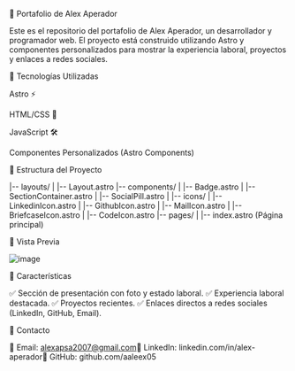 📌 Portafolio de Alex Aperador

Este es el repositorio del portafolio de Alex Aperador, un desarrollador y programador web. El proyecto está construido utilizando Astro y componentes personalizados para mostrar la experiencia laboral, proyectos y enlaces a redes sociales.

🚀 Tecnologías Utilizadas

Astro ⚡

HTML/CSS 🎨

JavaScript 🛠️

Componentes Personalizados (Astro Components)

📂 Estructura del Proyecto

|-- layouts/
|   |-- Layout.astro
|-- components/
|   |-- Badge.astro
|   |-- SectionContainer.astro
|   |-- SocialPill.astro
|   |-- icons/
|       |-- LinkedinIcon.astro
|       |-- GithubIcon.astro
|       |-- MailIcon.astro
|       |-- BriefcaseIcon.astro
|       |-- CodeIcon.astro
|-- pages/
|   |-- index.astro (Página principal)

📸 Vista Previa

![image](https://github.com/user-attachments/assets/3783da34-37ad-4c7d-af87-1f2d655a19fe)




🌟 Características

✅ Sección de presentación con foto y estado laboral.
✅ Experiencia laboral destacada.
✅ Proyectos recientes.
✅ Enlaces directos a redes sociales (LinkedIn, GitHub, Email).

📩 Contacto

📧 Email: alexapsa2007@gmail.com🔗 LinkedIn: linkedin.com/in/alex-aperador🐙 GitHub: github.com/aaleex05
